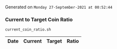 Generated on `Monday 27-September-2021 at 00:52:44`

### Current to Target Coin Ratio
`current_coin_ratio.sh`

Date|Current|Target|Ratio
---|---|---|---
